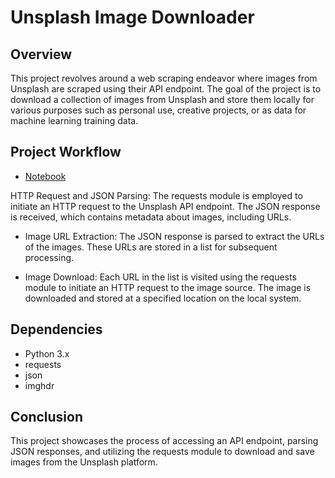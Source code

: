 # Unsplash Image Downloader
## Overview
This project revolves around a web scraping endeavor where images from Unsplash are scraped using their API endpoint. The goal of the project is to download a collection of images from Unsplash and store them locally for various purposes such as personal use, creative projects, or as data for machine learning training data.

## Project Workflow
* [Notebook](https://github.com/Bytecode-Magnum/Unsplash_Image_Scrapper/blob/main/unsplash_stock_images.ipynb)

HTTP Request and JSON Parsing: The requests module is employed to initiate an HTTP request to the Unsplash API endpoint. The JSON response is received, which contains metadata about images, including URLs.

* Image URL Extraction: The JSON response is parsed to extract the URLs of the images. These URLs are stored in a list for subsequent processing.

* Image Download: Each URL in the list is visited using the requests module to initiate an HTTP request to the image source. The image is downloaded and stored at a specified location on the local system.

## Dependencies
* Python 3.x
* requests
* json
* imghdr

## Conclusion
This project showcases the process of accessing an API endpoint, parsing JSON responses, and utilizing the requests module to download and save images from the Unsplash platform. 
